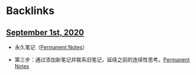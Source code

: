 
# Backlinks
## [September 1st, 2020](<September 1st, 2020.md>)
- 永久笔记（[Permanent Notes](<Permanent Notes.md>)）

- 第三步：通过添加新笔记并联系旧笔记，延续之前的连续性思考。[Permanent Notes](<Permanent Notes.md>)

